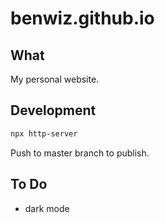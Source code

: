 # benwiz.github.io

## What

My personal website.

## Development

```sh
npx http-server
```

Push to master branch to publish.

## To Do

- dark mode
